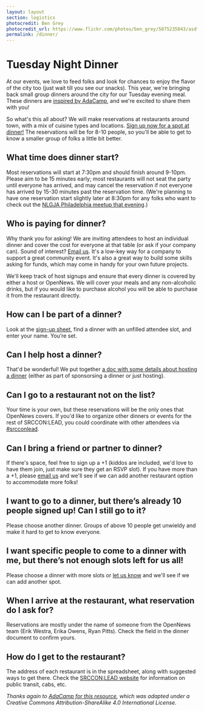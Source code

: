 ```yaml
---
layout: layout
section: logistics
photocredit: Ben Grey
photocredit_url: https://www.flickr.com/photos/ben_grey/5875235043/asdfasdflk
permalink: /dinner/
---
```


# Tuesday Night Dinner

At our events, we love to feed folks and look for chances to enjoy the flavor of the city too (just wait till you see our snacks). This year, we're bringing back small group dinners around the city for our Tuesday evening meal. These dinners are [inspired by AdaCamp](https://adacamp.org/adacamp-toolkit/group-dinners/), and we're excited to share them with you!

So what's this all about? We will make reservations at restaurants around town, with a mix of cuisine types and locations. [Sign up now for a spot at dinner!](https://docs.google.com/spreadsheets/d/12wEqTZ8F3sekapDNK43nSzzKuWaESRs4x2hEWf0sk6A/edit#gid=0) The reservations will be for 8-10 people, so you'll be able to get to know a smaller group of folks a little bit better. 

## What time does dinner start?

Most reservations will start at 7:30pm and should finish around 9-10pm. Please aim to be 15 minutes early; most restaurants will not seat the party until everyone has arrived, and may cancel the reservation if not everyone has arrived by 15-30 minutes past the reservation time. (We're planning to have one reservation start slightly later at 8:30pm for any folks who want to check out the [NLGJA Philadelphia meetup that evening](https://bit.ly/2WpZZrT).)

## Who is paying for dinner?

Why thank you for asking! We are inviting attendees to host an individual dinner and cover the cost for everyone at that table (or ask if your company can). Sound of interest? [Email us](mailto:erika@opennews.org). It's a low-key way for a company to support a great community event. It's also a great way to build some skills asking for funds, which may come in handy for your own future projects.

We'll keep track of host signups and ensure that every dinner is covered by either a host or OpenNews. We will cover your meals and any non-alcoholic drinks, but if you would like to purchase alcohol you will be able to purchase it from the restaurant directly.

## How can I be part of a dinner?

Look at the [sign-up sheet](https://docs.google.com/spreadsheets/d/12wEqTZ8F3sekapDNK43nSzzKuWaESRs4x2hEWf0sk6A/edit#gid=0), find a dinner with an unfilled attendee slot, and enter your name. You’re set.

## Can I help host a dinner?

That'd be wonderful! We put together [a doc with some details about hosting a dinner](https://etherpad.opennews.org/p/SRCCONLEAD-dinnerhosting) (either as part of sponsorsing a dinner or just hosting).

## Can I go to a restaurant not on the list?

Your time is your own, but these reservations will be the only ones that OpenNews covers. If you'd like to organize other dinners or events for the rest of SRCCON:LEAD, you could coordinate with other attendees via [#srcconlead](https://twitter.com/search?q=%23srcconlead).

## Can I bring a friend or partner to dinner?

If there's space, feel free to sign up a +1 (kiddos are included, we'd love to have them join, just make sure they get an RSVP slot). If you have more than a +1, please [email us](mailto:erika@opennews.org) and we'll see if we can add another restaurant option to accommodate more folks!

## I want to go to a dinner, but there’s already 10 people signed up! Can I still go to it?

Please choose another dinner. Groups of above 10 people get unwieldy and make it hard to get to know everyone.

## I want specific people to come to a dinner with me, but there’s not enough slots left for us all!

Please choose a dinner with more slots or [let us know](mailto:erika@opennews.org) and we'll see if we can add another spot.

## When I arrive at the restaurant, what reservation do I ask for?

Reservations are mostly under the name of someone from the OpenNews team (Erik Westra, Erika Owens, Ryan Pitts). Check the field in the dinner document to confirm yours.

## How do I get to the restaurant?

The address of each restaurant is in the spreadsheet, along with suggested ways to get there. Check the [SRCCON:LEAD website](https://lead.srccon.org/logistics) for information on public transit, cabs, etc.

_Thanks again to [AdaCamp for this resource](https://adacamp.org/adacamp-toolkit/group-dinners/), which was adapted under a Creative Commons Attribution-ShareAlike 4.0 International License._
